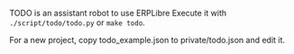 TODO is an assistant robot to use ERPLibre
Execute it with `./script/todo/todo.py` or `make todo`.

For a new project, copy todo_example.json to private/todo.json and edit it.
